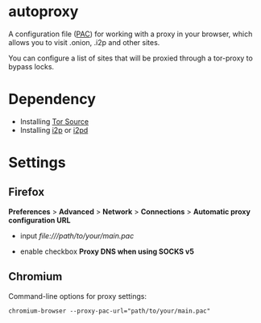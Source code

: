 # autoproxy

A configuration file ([PAC](https://en.wikipedia.org/wiki/Proxy_auto-config)) for working with a proxy in your browser, which allows you to visit .onion, .i2p and other sites.

You can configure a list of sites that will be proxied through a tor-proxy to bypass locks.

# Dependency

- Installing [Tor Source](https://www.torproject.org/docs/tor-doc-unix.html.en#using)
- Installing [i2p](https://geti2p.net/en/download/debian) or [i2pd](https://github.com/PurpleI2P/i2pd)

# Settings

## Firefox
**Preferences** > **Advanced** > **Network** > **Connections** > **Automatic proxy configuration URL**

- input *file:///path/to/your/main.pac*

- enable checkbox **Proxy DNS when using SOCKS v5**

## Chromium 
Command-line options for proxy settings:

```chromium-browser --proxy-pac-url="path/to/your/main.pac"```